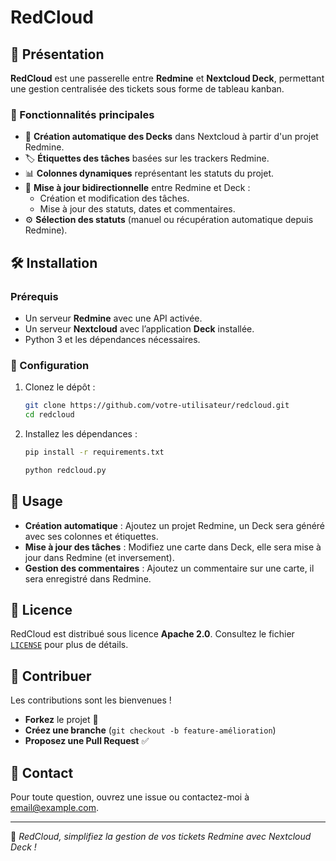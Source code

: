 # RedCloud

## 🚀 Présentation
**RedCloud** est une passerelle entre **Redmine** et **Nextcloud Deck**, permettant une gestion centralisée des tickets sous forme de tableau kanban.

### 🎯 Fonctionnalités principales
- 📌 **Création automatique des Decks** dans Nextcloud à partir d'un projet Redmine.
- 🏷️ **Étiquettes des tâches** basées sur les trackers Redmine.
- 📊 **Colonnes dynamiques** représentant les statuts du projet.
- 🔄 **Mise à jour bidirectionnelle** entre Redmine et Deck :
  - Création et modification des tâches.
  - Mise à jour des statuts, dates et commentaires.
- ⚙️ **Sélection des statuts** (manuel ou récupération automatique depuis Redmine).

## 🛠️ Installation
### Prérequis
- Un serveur **Redmine** avec une API activée.
- Un serveur **Nextcloud** avec l’application **Deck** installée.
- Python 3 et les dépendances nécessaires.

### 🔧 Configuration
1. Clonez le dépôt :
   ```sh
   git clone https://github.com/votre-utilisateur/redcloud.git
   cd redcloud
   ```
2. Installez les dépendances :
   ```sh
   pip install -r requirements.txt
   ```
   
   ```sh
   python redcloud.py
   ```

## 📌 Usage
- **Création automatique** : Ajoutez un projet Redmine, un Deck sera généré avec ses colonnes et étiquettes.
- **Mise à jour des tâches** : Modifiez une carte dans Deck, elle sera mise à jour dans Redmine (et inversement).
- **Gestion des commentaires** : Ajoutez un commentaire sur une carte, il sera enregistré dans Redmine.

## 📝 Licence
RedCloud est distribué sous licence **Apache 2.0**. Consultez le fichier [`LICENSE`](./LICENSE) pour plus de détails.

## 🤝 Contribuer
Les contributions sont les bienvenues !
- **Forkez** le projet 🍴
- **Créez une branche** (`git checkout -b feature-amélioration`)
- **Proposez une Pull Request** ✅

## 📧 Contact
Pour toute question, ouvrez une issue ou contactez-moi à [email@example.com](mailto:email@example.com).

---

🚀 *RedCloud, simplifiez la gestion de vos tickets Redmine avec Nextcloud Deck !*
